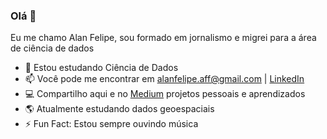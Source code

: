 ### Olá 👋

<!--
**alanxfelipex/alanxfelipex** is a ✨ _special_ ✨ repository because its `README.md` (this file) appears on your GitHub profile.

Eu me chamo Alan Felipe, sou formado em jornalismo e migrei para a área de ciência de dados

- 🌱 Eu estou estudando SQL, Python e Estatística
- 📫 Você pode me encontrar em alanfelipe.aff@gmail.com | <a href="https://www.linkedin.com/in/alanxfelipe/"> LinkedIn </a>
- ⚡ Fun Fact: Estou sempre ouvindo música
--> 

Eu me chamo Alan Felipe, sou formado em jornalismo e migrei para a área de ciência de dados

- 🌱 Estou estudando Ciência de Dados 
- 📫 Você pode me encontrar em alanfelipe.aff@gmail.com | <a href="https://www.linkedin.com/in/alanxfelipe/"> LinkedIn </a>
- 💻 Compartilho aqui e no <a href="https://medium.com/@conversandoemcodigos">Medium</a> projetos pessoais e aprendizados
- 🌎 Atualmente estudando dados geoespaciais
- ⚡ Fun Fact: Estou sempre ouvindo música

